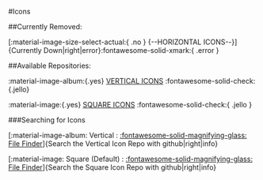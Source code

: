 #Icons

##Currently Removed:

[:material-image-size-select-actual:{ .no } {--HORIZONTAL ICONS--}]{Currently Down|right|error}:fontawesome-solid-xmark:{ .error }
   
##Available Repositories:
   
:material-image-album:{.yes} [VERTICAL ICONS](https://github.com/sodasoba1/NSW-Custom-Game-Icons/tree/main/Vertical) :fontawesome-solid-check:{.jello}   

:material-image:{.yes}  [SQUARE ICONS](https://github.com/sodasoba1/NSW-Custom-Game-Icons-square/tree/main/Default) :fontawesome-solid-check:{ .jello }  

###Searching for Icons

 [:material-image-album: Vertical : [:fontawesome-solid-magnifying-glass: File Finder](https://github.com/sodasoba1/NSW-Custom-Game-Icons/find/main)]{Search the Vertical Icon Repo with github|right|info}
 
 [:material-image: Square (Default) : [:fontawesome-solid-magnifying-glass: File Finder](https://github.com/sodasoba1/NSW-Custom-Game-Icons-square/find/main)]{Search the Square Icon Repo with github|right|info}